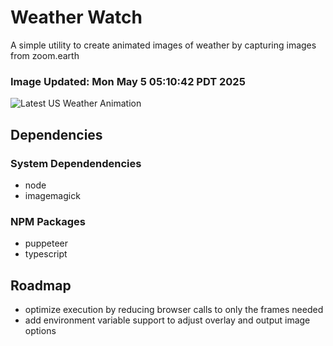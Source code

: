 # Weather Watch

A simple utility to create animated images of weather by capturing images from zoom.earth

### Image Updated: Mon May  5 05:10:42 PDT 2025

![Latest US Weather Animation](animations/2025-05-05.webp)

## Dependencies
### System Dependendencies
* node
* imagemagick
### NPM Packages
* puppeteer
* typescript

## Roadmap
* optimize execution by reducing browser calls to only the frames needed
* add environment variable support to adjust overlay and output image options
